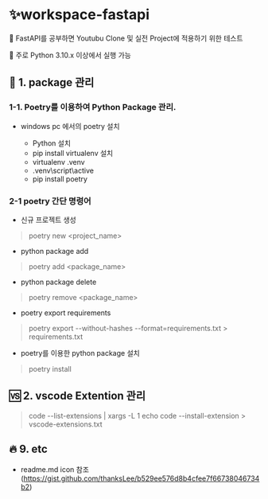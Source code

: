 # ✨workspace-fastapi

🎉 FastAPI를 공부하면 Youtubu Clone 및 실전 Project에 적용하기 위한 테스트

🎉 주로 Python 3.10.x 이상에서 실행 가능

## 🎁 1. package 관리

### 1-1. Poetry를 이용하여 Python Package 관리.

- windows pc 에서의 poetry 설치

    - Python 설치
    - pip install virtualenv 설치
    - virtualenv .venv
    - .venv\script\active
    - pip install poetry

### 2-1 poetry 간단 명령어

- 신규 프로젝트 생성

> poetry new <project_name>

- python package add

> poetry add <package_name>

- python package delete

> poetry remove <package_name>

- poetry export requirements

> poetry export --without-hashes --format=requirements.txt > requirements.txt

- poetry를 이용한 python package 설치

> poetry install

## 🆚 2. vscode Extention 관리

> code --list-extensions | xargs -L 1 echo code --install-extension > vscode-extensions.txt

## 🔥 9. etc
- readme.md icon 참조 (https://gist.github.com/thanksLee/b529ee576d8b4cfee7f66738046734b2)
